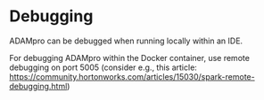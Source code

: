 Debugging
====================

ADAMpro can be debugged when running locally within an IDE.

For debugging ADAMpro within the Docker container, use remote debugging on port 5005 (consider e.g., this article: https://community.hortonworks.com/articles/15030/spark-remote-debugging.html)
